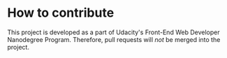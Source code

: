 # How to contribute

This project is developed as a part of Udacity's Front-End Web Developer Nanodegree Program. Therefore, pull requests will _not_ be merged into the project.
